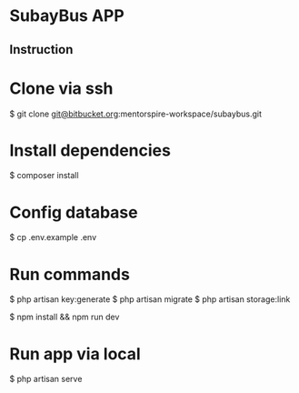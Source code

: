 # SubayBus APP 

## Instruction

# Clone via ssh
$ git clone git@bitbucket.org:mentorspire-workspace/subaybus.git

# Install dependencies
$ composer install

# Config database
$ cp .env.example .env

# Run commands
$ php artisan key:generate
$ php artisan migrate
$ php artisan storage:link

$ npm install && npm run dev

# Run app via local
$ php artisan serve


